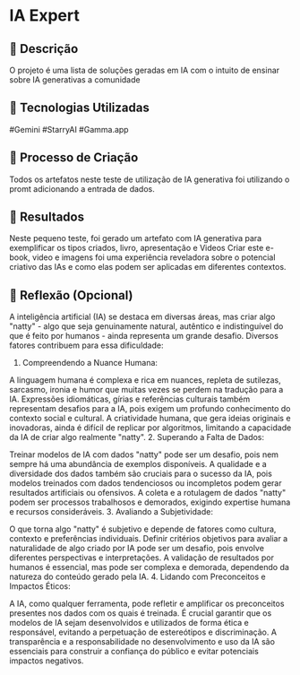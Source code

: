 # IA Expert

## 📒 Descrição
O projeto é uma lista de soluções geradas em IA com o intuito de ensinar sobre IA generativas a comunidade

## 🤖 Tecnologias Utilizadas
#Gemini
#StarryAI
#Gamma.app

## 🧐 Processo de Criação
Todos os artefatos neste teste de utilização de IA generativa foi utilizando o promt adicionando a entrada de dados.

## 🚀 Resultados
Neste pequeno teste, foi gerado um artefato com IA generativa para exemplificar os tipos criados, livro, apresentação e Videos
Criar este e-book, video e imagens foi uma experiência reveladora sobre o potencial criativo das IAs e como elas podem ser aplicadas em diferentes contextos.



## 💭 Reflexão (Opcional)
A inteligência artificial (IA) se destaca em diversas áreas, mas criar algo "natty" - algo que seja genuinamente natural, autêntico e indistinguível do que é feito por humanos - ainda representa um grande desafio. Diversos fatores contribuem para essa dificuldade:

1. Compreendendo a Nuance Humana:

A linguagem humana é complexa e rica em nuances, repleta de sutilezas, sarcasmo, ironia e humor que muitas vezes se perdem na tradução para a IA.
Expressões idiomáticas, gírias e referências culturais também representam desafios para a IA, pois exigem um profundo conhecimento do contexto social e cultural.
A criatividade humana, que gera ideias originais e inovadoras, ainda é difícil de replicar por algoritmos, limitando a capacidade da IA de criar algo realmente "natty".
2. Superando a Falta de Dados:

Treinar modelos de IA com dados "natty" pode ser um desafio, pois nem sempre há uma abundância de exemplos disponíveis.
A qualidade e a diversidade dos dados também são cruciais para o sucesso da IA, pois modelos treinados com dados tendenciosos ou incompletos podem gerar resultados artificiais ou ofensivos.
A coleta e a rotulagem de dados "natty" podem ser processos trabalhosos e demorados, exigindo expertise humana e recursos consideráveis.
3. Avaliando a Subjetividade:

O que torna algo "natty" é subjetivo e depende de fatores como cultura, contexto e preferências individuais.
Definir critérios objetivos para avaliar a naturalidade de algo criado por IA pode ser um desafio, pois envolve diferentes perspectivas e interpretações.
A validação de resultados por humanos é essencial, mas pode ser complexa e demorada, dependendo da natureza do conteúdo gerado pela IA.
4. Lidando com Preconceitos e Impactos Éticos:

A IA, como qualquer ferramenta, pode refletir e amplificar os preconceitos presentes nos dados com os quais é treinada.
É crucial garantir que os modelos de IA sejam desenvolvidos e utilizados de forma ética e responsável, evitando a perpetuação de estereótipos e discriminação.
A transparência e a responsabilidade no desenvolvimento e uso da IA são essenciais para construir a confiança do público e evitar potenciais impactos negativos.

